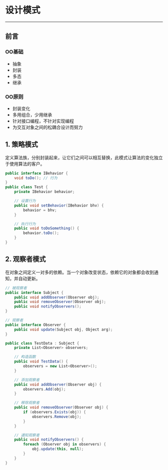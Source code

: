 # 设计模式

----

## 前言
### OO基础
  * 抽象
  * 封装
  * 多态
  * 继承

### OO原则
  * 封装变化
  * 多用组合，少用继承
  * 针对接口编程，不针对实现编程
  * 为交互对象之间的松耦合设计而努力

## 1. 策略模式
定义算法族，分别封装起来，让它们之间可以相互替换，此模式让算法的变化独立于使用算法的客户。

```csharp
public interface IBehavior {
    void toDo(); // 行为
}
public class Test {
    private IBehavior behavior;

    // 设置行为
    public void setBehavior(IBehavior bhv) {
        behavior = bhv;
    }

    // 执行行为
    public void toDoSomething() {
        behavior.toDo();
    }
}
```

## 2. 观察者模式
在对象之间定义一对多的依赖。当一个对象改变状态，依赖它的对象都会收到通知，并自动更新。

```csharp
// 被观察者
public interface Subject {
    public void addObserver(Observer obj);
    public void removeObserver(Observer obj);
    public void notifyObservers();
}

// 观察者
public interface Observer {
    public void update(Subject obj, Object arg);
}

public class TestData : Subject {
    private List<Observer> observers;

    // 构造函数
    public void TestData() {
        observers = new List<Observer>();
    }

    // 添加观察者
    public void addObserver(Observer obj) {
        observers.Add(obj);
    }

    // 移除观察者
    public void removeObserver(Observer obj) {
        if (observers.Exists(obj)) {
            observers.Remove(obj);
        }
    }

    // 通知观察者
    public void notifyObservers() {
        foreach (Observer obj in observers) {
            obj.update(this, null);
        }
    }
}
```
